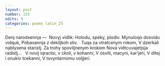 ```yaml
---
layout: post
number: 153
edits: 9
categories: poems latin_25
---
```


Denj narodxennja — 
Novyj vidlik:
Holodu, speky, plodiv.
Mynuloqo dosvidu vidquk, 
Pobaxannja z dekiljkoh sliv.
 
Tuqa za vtratcenym rokom,
V dzerkali nablyxena staristj.
Za trohy spoviljnenym krokom
Nova vidtcuvajetjsja radistj…
 
V novij iqractsi, v ckoli, v kohanni,
V osviti, macyni, kar’jeri,
V ditej i onukiv tcekanni,
V tsvyntarnomu voljjeri. 
